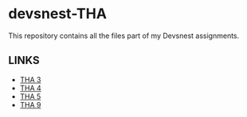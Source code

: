 # devsnest-THA
This repository contains all the files part of my Devsnest assignments.

## LINKS

- [THA 3](https://4rmhf.csb.app/THA_3/index.html)
- [THA 4](https://4rmhf.csb.app/THA_4/index.html)
- [THA 5](https://4rmhf.csb.app/THA_5/index.html)
- [THA 9](https://4rmhf.csb.app/THA_9/index.html)

